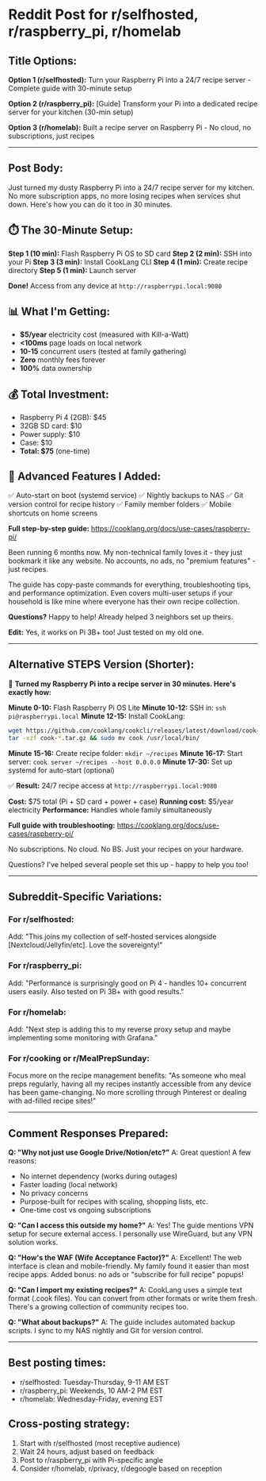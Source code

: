 # Reddit Post for r/selfhosted, r/raspberry_pi, r/homelab

## Title Options:

**Option 1 (r/selfhosted):**
Turn your Raspberry Pi into a 24/7 recipe server - Complete guide with 30-minute setup

**Option 2 (r/raspberry_pi):**
[Guide] Transform your Pi into a dedicated recipe server for your kitchen (30-min setup)

**Option 3 (r/homelab):**
Built a recipe server on Raspberry Pi - No cloud, no subscriptions, just recipes

---

## Post Body:

Just turned my dusty Raspberry Pi into a 24/7 recipe server for my kitchen. No more subscription apps, no more losing recipes when services shut down. Here's how you can do it too in 30 minutes.

## ⏱️ The 30-Minute Setup:

**Step 1 (10 min):** Flash Raspberry Pi OS to SD card
**Step 2 (2 min):** SSH into your Pi
**Step 3 (3 min):** Install CookLang CLI
**Step 4 (1 min):** Create recipe directory
**Step 5 (1 min):** Launch server

**Done!** Access from any device at `http://raspberrypi.local:9080`

## 📊 What I'm Getting:

- **$5/year** electricity cost (measured with Kill-a-Watt)
- **<100ms** page loads on local network
- **10-15** concurrent users (tested at family gathering)
- **Zero** monthly fees forever
- **100%** data ownership

## 💰 Total Investment:
- Raspberry Pi 4 (2GB): $45
- 32GB SD card: $10
- Power supply: $10
- Case: $10
- **Total: $75** (one-time)

## 🚀 Advanced Features I Added:

✅ Auto-start on boot (systemd service)
✅ Nightly backups to NAS
✅ Git version control for recipe history
✅ Family member folders
✅ Mobile shortcuts on home screens

**Full step-by-step guide:** https://cooklang.org/docs/use-cases/raspberry-pi/

Been running 6 months now. My non-technical family loves it - they just bookmark it like any website. No accounts, no ads, no "premium features" - just recipes.

The guide has copy-paste commands for everything, troubleshooting tips, and performance optimization. Even covers multi-user setups if your household is like mine where everyone has their own recipe collection.

**Questions?** Happy to help! Already helped 3 neighbors set up theirs.

**Edit:** Yes, it works on Pi 3B+ too! Just tested on my old one.

---

## Alternative STEPS Version (Shorter):

🍳 **Turned my Raspberry Pi into a recipe server in 30 minutes. Here's exactly how:**

**Minute 0-10:** Flash Raspberry Pi OS Lite
**Minute 10-12:** SSH in: `ssh pi@raspberrypi.local`
**Minute 12-15:** Install CookLang:
```bash
wget https://github.com/cooklang/cookcli/releases/latest/download/cook-aarch64-unknown-linux-musl.tar.gz
tar -xzf cook-*.tar.gz && sudo mv cook /usr/local/bin/
```
**Minute 15-16:** Create recipe folder: `mkdir ~/recipes`
**Minute 16-17:** Start server: `cook server ~/recipes --host 0.0.0.0`
**Minute 17-30:** Set up systemd for auto-start (optional)

✅ **Result:** 24/7 recipe access at `http://raspberrypi.local:9080`

**Cost:** $75 total (Pi + SD card + power + case)
**Running cost:** $5/year electricity
**Performance:** Handles whole family simultaneously

**Full guide with troubleshooting:** https://cooklang.org/docs/use-cases/raspberry-pi/

No subscriptions. No cloud. No BS. Just your recipes on your hardware.

Questions? I've helped several people set this up - happy to help you too!

---

## Subreddit-Specific Variations:

### For r/selfhosted:
Add: "This joins my collection of self-hosted services alongside [Nextcloud/Jellyfin/etc]. Love the sovereignty!"

### For r/raspberry_pi:
Add: "Performance is surprisingly good on Pi 4 - handles 10+ concurrent users easily. Also tested on Pi 3B+ with good results."

### For r/homelab:
Add: "Next step is adding this to my reverse proxy setup and maybe implementing some monitoring with Grafana."

### For r/cooking or r/MealPrepSunday:
Focus more on the recipe management benefits:
"As someone who meal preps regularly, having all my recipes instantly accessible from any device has been game-changing. No more scrolling through Pinterest or dealing with ad-filled recipe sites!"

---

## Comment Responses Prepared:

**Q: "Why not just use Google Drive/Notion/etc?"**
A: Great question! A few reasons:
- No internet dependency (works during outages)
- Faster loading (local network)
- No privacy concerns
- Purpose-built for recipes with scaling, shopping lists, etc.
- One-time cost vs ongoing subscriptions

**Q: "Can I access this outside my home?"**
A: Yes! The guide mentions VPN setup for secure external access. I personally use WireGuard, but any VPN solution works.

**Q: "How's the WAF (Wife Acceptance Factor)?"**
A: Excellent! The web interface is clean and mobile-friendly. My family found it easier than most recipe apps. Added bonus: no ads or "subscribe for full recipe" popups!

**Q: "Can I import my existing recipes?"**
A: CookLang uses a simple text format (.cook files). You can convert from other formats or write them fresh. There's a growing collection of community recipes too.

**Q: "What about backups?"**
A: The guide includes automated backup scripts. I sync to my NAS nightly and Git for version control.

---

## Best posting times:
- r/selfhosted: Tuesday-Thursday, 9-11 AM EST
- r/raspberry_pi: Weekends, 10 AM-2 PM EST
- r/homelab: Wednesday-Friday, evening EST

## Cross-posting strategy:
1. Start with r/selfhosted (most receptive audience)
2. Wait 24 hours, adjust based on feedback
3. Post to r/raspberry_pi with Pi-specific angle
4. Consider r/homelab, r/privacy, r/degoogle based on reception